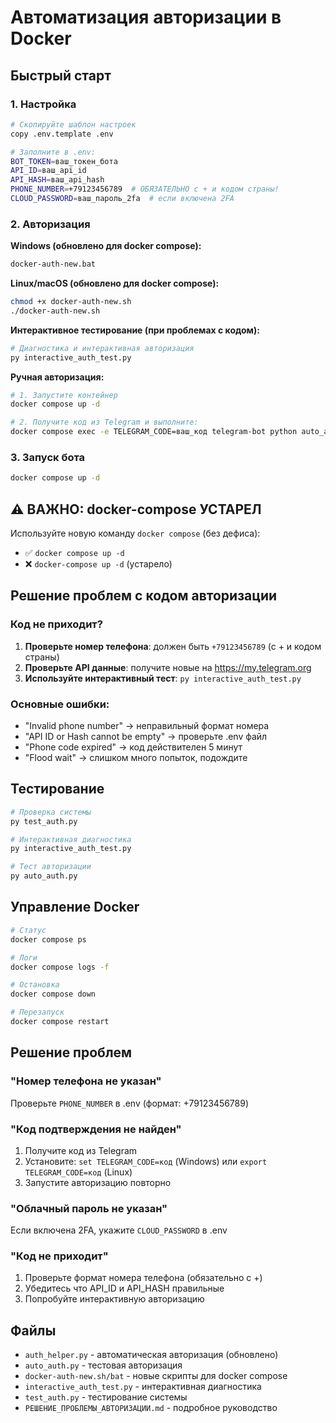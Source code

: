# Автоматизация авторизации в Docker

## Быстрый старт

### 1. Настройка
```bash
# Скопируйте шаблон настроек
copy .env.template .env

# Заполните в .env:
BOT_TOKEN=ваш_токен_бота
API_ID=ваш_api_id
API_HASH=ваш_api_hash
PHONE_NUMBER=+79123456789  # ОБЯЗАТЕЛЬНО с + и кодом страны!
CLOUD_PASSWORD=ваш_пароль_2fa  # если включена 2FA
```

### 2. Авторизация

**Windows (обновлено для docker compose):**
```cmd
docker-auth-new.bat
```

**Linux/macOS (обновлено для docker compose):**
```bash
chmod +x docker-auth-new.sh
./docker-auth-new.sh
```

**Интерактивное тестирование (при проблемах с кодом):**
```bash
# Диагностика и интерактивная авторизация
py interactive_auth_test.py
```

**Ручная авторизация:**
```bash
# 1. Запустите контейнер
docker compose up -d

# 2. Получите код из Telegram и выполните:
docker compose exec -e TELEGRAM_CODE=ваш_код telegram-bot python auto_auth.py
```

### 3. Запуск бота
```bash
docker compose up -d
```

## ⚠️ ВАЖНО: docker-compose УСТАРЕЛ

Используйте новую команду `docker compose` (без дефиса):
- ✅ `docker compose up -d`
- ❌ `docker-compose up -d` (устарело)

## Решение проблем с кодом авторизации

### Код не приходит?
1. **Проверьте номер телефона**: должен быть `+79123456789` (с + и кодом страны)
2. **Проверьте API данные**: получите новые на https://my.telegram.org
3. **Используйте интерактивный тест**: `py interactive_auth_test.py`

### Основные ошибки:
- "Invalid phone number" → неправильный формат номера
- "API ID or Hash cannot be empty" → проверьте .env файл
- "Phone code expired" → код действителен 5 минут
- "Flood wait" → слишком много попыток, подождите

## Тестирование
```bash
# Проверка системы
py test_auth.py

# Интерактивная диагностика
py interactive_auth_test.py

# Тест авторизации
py auto_auth.py
```

## Управление Docker
```bash
# Статус
docker compose ps

# Логи
docker compose logs -f

# Остановка
docker compose down

# Перезапуск
docker compose restart
```

## Решение проблем

### "Номер телефона не указан"
Проверьте `PHONE_NUMBER` в .env (формат: +79123456789)

### "Код подтверждения не найден"
1. Получите код из Telegram
2. Установите: `set TELEGRAM_CODE=код` (Windows) или `export TELEGRAM_CODE=код` (Linux)
3. Запустите авторизацию повторно

### "Облачный пароль не указан"
Если включена 2FA, укажите `CLOUD_PASSWORD` в .env

### "Код не приходит"
1. Проверьте формат номера телефона (обязательно с +)
2. Убедитесь что API_ID и API_HASH правильные
3. Попробуйте интерактивную авторизацию

## Файлы
- `auth_helper.py` - автоматическая авторизация (обновлено)
- `auto_auth.py` - тестовая авторизация  
- `docker-auth-new.sh/bat` - новые скрипты для docker compose
- `interactive_auth_test.py` - интерактивная диагностика
- `test_auth.py` - тестирование системы
- `РЕШЕНИЕ_ПРОБЛЕМЫ_АВТОРИЗАЦИИ.md` - подробное руководство